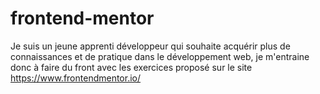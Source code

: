 # frontend-mentor

Je suis un jeune apprenti développeur qui souhaite acquérir plus de connaissances  et de pratique dans le développement web, je m'entraine donc à faire du front avec les exercices proposé sur le site https://www.frontendmentor.io/
